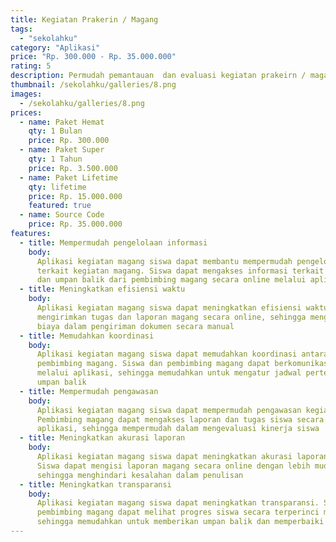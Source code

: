 ```yaml
---
title: Kegiatan Prakerin / Magang
tags:
  - "sekolahku"
category: "Aplikasi"
price: "Rp. 300.000 - Rp. 35.000.000"
rating: 5
description: Permudah pemantauan  dan evaluasi kegiatan prakeirn / magang siswa, penilaian kerja dan laporan aktivitas harian
thumbnail: /sekolahku/galleries/8.png
images:
  - /sekolahku/galleries/8.png
prices:
  - name: Paket Hemat
    qty: 1 Bulan
    price: Rp. 300.000
  - name: Paket Super
    qty: 1 Tahun
    price: Rp. 3.500.000
  - name: Paket Lifetime
    qty: lifetime
    price: Rp. 15.000.000
    featured: true
  - name: Source Code
    price: Rp. 35.000.000
features:
  - title: Mempermudah pengelolaan informasi
    body:
      Aplikasi kegiatan magang siswa dapat membantu mempermudah pengelolaan informasi
      terkait kegiatan magang. Siswa dapat mengakses informasi terkait jadwal, tugas,
      dan umpan balik dari pembimbing magang secara online melalui aplikasi.
  - title: Meningkatkan efisiensi waktu
    body:
      Aplikasi kegiatan magang siswa dapat meningkatkan efisiensi waktu. Siswa dapat
      mengirimkan tugas dan laporan magang secara online, sehingga menghemat waktu dan
      biaya dalam pengiriman dokumen secara manual
  - title: Memudahkan koordinasi
    body:
      Aplikasi kegiatan magang siswa dapat memudahkan koordinasi antara siswa dan
      pembimbing magang. Siswa dan pembimbing magang dapat berkomunikasi secara online
      melalui aplikasi, sehingga memudahkan untuk mengatur jadwal pertemuan dan memberikan
      umpan balik
  - title: Mempermudah pengawasan
    body:
      Aplikasi kegiatan magang siswa dapat mempermudah pengawasan kegiatan magang.
      Pembimbing magang dapat mengakses laporan dan tugas siswa secara online melalui
      aplikasi, sehingga mempermudah dalam mengevaluasi kinerja siswa
  - title: Meningkatkan akurasi laporan
    body:
      Aplikasi kegiatan magang siswa dapat meningkatkan akurasi laporan magang.
      Siswa dapat mengisi laporan magang secara online dengan lebih mudah dan terstruktur,
      sehingga menghindari kesalahan dalam penulisan
  - title: Meningkatkan transparansi
    body:
      Aplikasi kegiatan magang siswa dapat meningkatkan transparansi. Siswa dan
      pembimbing magang dapat melihat progres siswa secara terperinci melalui aplikasi,
      sehingga memudahkan untuk memberikan umpan balik dan memperbaiki kekurangan siswa.
---
```

